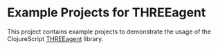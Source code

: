 # Example Projects for THREEagent

This project contains example projects to demonstrate the usage of the ClojureScript [THREEagent](https://github.com/DougHamil/threeagent) library.
